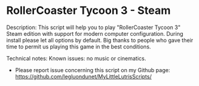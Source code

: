 # RollerCoaster Tycoon 3 - Steam

Description:
This script will help you to play "RollerCoaster Tycoon 3" Steam edition with support for modern computer configuration.
During install please let all options by default.
Big thanks to people who gave their time to permit us playing this game in the best conditions.


Technical notes:
Known issues: no music or cinematics.
- Please report issue concerning this script on my Github page:
https://github.com/legluondunet/MyLittleLutrisScripts/

